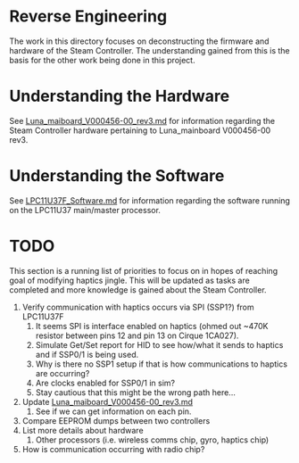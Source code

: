# Reverse Engineering

The work in this directory focuses on deconstructing the firmware and hardware
 of the Steam Controller. The understanding gained from this is the basis for
 the other work being done in this project. 


# Understanding the Hardware

See [Luna_maiboard_V000456-00_rev3.md](./Luna_maiboard_V000456-00_rev3.md) 
 for information regarding the Steam Controller hardware pertaining to 
 Luna_mainboard V000456-00 rev3.


# Understanding the Software

See [LPC11U37F_Software.md](./LPC11U37F_Software.md) for information regarding
 the software running on the LPC11U37 main/master processor.


# TODO

This section is a running list of priorities to focus on in hopes of reaching
 goal of modifying haptics jingle. This will be updated as tasks are completed
 and more knowledge is gained about the Steam Controller.

1. Verify communication with haptics occurs via SPI (SSP1?) from LPC11U37F
    1. It seems SPI is interface enabled on haptics (ohmed out ~470K resistor between pins 12 and pin 13 on Cirque 1CA027). 
    2. Simulate Get/Set report for HID to see how/what it sends to haptics and if SSP0/1 is being used.
    3. Why is there no SSP1 setup if that is how communications to haptics are occurring? 
    4. Are clocks enabled for SSP0/1 in sim? 
    5. Stay cautious that this might be the wrong path here...
2. Update [Luna_maiboard_V000456-00_rev3.md](./Luna_maiboard_V000456-00_rev3.md)
    1. See if we can get information on each pin.
3. Compare EEPROM dumps between two controllers
4. List more details about hardware 
    1. Other processors (i.e. wireless comms chip, gyro, haptics chip)
5. How is communication occurring with radio chip?
